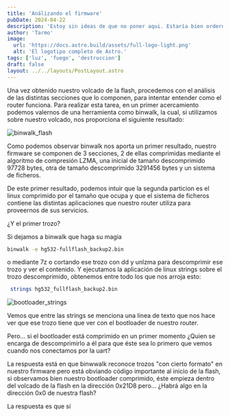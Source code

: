```yaml
---
title: 'Análizando el firmware'
pubDate: 2024-04-22
description: 'Estoy sin ideas de que no poner aqui. Estaría bien ordernarlos cronologicamente pero eso te lo dejo como tarea'
author: 'Tarmo'
image:
  url: 'https://docs.astro.build/assets/full-logo-light.png'
  alt: 'El logotipo completo de Astro.'
tags: ['luz', 'fuego', 'destruccion']
draft: false
layout: ../../layouts/PostLayout.astro
---
```


Una vez obtenido nuestro volcado de la flash, procedemos con el análisis de las distintas secciones que lo componen, para intentar entender como el router funciona. Para realizar esta tarea, en un primer acercamiento podemos valernos de una herramienta como binwalk, la cual, si utilizamos sobre nuestro volcado, nos proporciona el siguiente resultado:

![binwalk_flash](/chapter02/binwalk_flash.png)

Como podemos observar binwalk nos aporta un primer resultado, nuestro firmware se componen de 3 secciones, 2 de ellas comprimidas mediante el algoritmo de compresión LZMA, una inicial de tamaño descomprimido 97728 bytes, otra de tamaño descomprimido 3291456 bytes y un sistema de ficheros.

De este primer resultado, podemos intuir que la segunda particion es el linux comprimido por el tamaño que ocupa y que el sistema de ficheros contiene las distintas aplicaciones que nuestro router utiliza para proveernos de sus servicios.

¿Y el primer trozo?

Si dejamos a binwalk que haga su magia
  ```bash 
binwalk -e hg532-fullflash_backup2.bin 
```
o mediante 7z o cortando ese trozo con dd y unlzma para descomprimir ese trozo y ver el contenido.
Y ejecutamos la aplicación de linux strings sobre el trozo descomprimido, obtenemos entre todo los que nos arroja esto:

```bash
 strings hg532_fullflash_backup2.bin 
``` 

![bootloader_strings](/chapter02/bootloader_strings.png)

Vemos que entre las strings se menciona una linea de texto que nos hace ver que ese trozo tiene que ver con el bootloader de nuestro router.

Pero... si el bootloader está comprimido en un primer momento ¿Quien se encarga de descomprimirlo a él para que éste sea lo primero que vemos cuando nos conectamos por la uart?

La respuesta está en que binwwalk reconoce trozos "con cierto formato" en nuestro firmware pero está obviando código importante al inicio de la flash, si observamos bien nuestro bootloader comprimido, éste empieza dentro del volcado de la flash en la dirección 0x21D8 pero... ¿Habrá algo en la dirección 0x0 de nuestra flash?

La respuesta es que sí
